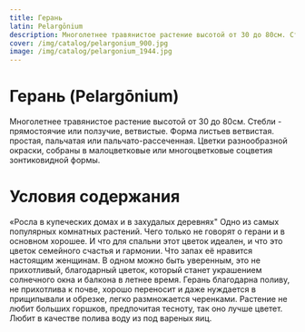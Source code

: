 ```yaml
---
title: Герань
latin: Pelargōnium
description: Многолетнее травянистое растение высотой от 30 до 80см. Стебли - прямостоячие или ползучие, ветвистые. Форма листьев ветвистая. простая, пальчатая или пальчато-рассеченная. Цветки разнообразной окраски, собраны в малоцветковые или многоцветковые соцветия зонтиковидной формы.
cover: /img/catalog/pelargonium_900.jpg
image: /img/catalog/pelargonium_1944.jpg
---
```

# Герань (Pelargōnium)
Многолетнее травянистое растение высотой от 30 до 80см. Стебли - прямостоячие или ползучие, ветвистые. Форма листьев ветвистая. простая, пальчатая или пальчато-рассеченная. Цветки разнообразной окраски, собраны в малоцветковые или многоцветковые соцветия зонтиковидной формы.

# Условия содержания
«Росла в купеческих домах и в захудалых деревнях"
Одно из самых популярных комнатных растений. Чего только не говорят о герани и в основном хорошее. И что для спальни этот цветок идеален, и что это цветок семейного счастья и гармонии. Что запах её нравится настоящим женщинам. В одном можно быть уверенным, это не прихотливый, благодарный цветок, который станет украшением солнечного окна и балкона в летнее время. Герань благодарна поливу, не прихотлива к почве, хорошо переносит и даже нуждается в прищипывали и обрезке, легко размножается черенками. Растение не любит больших горшков, предпочитая тесноту, так оно лучше цветет. Любит в качестве полива воду из под вареных яиц.
